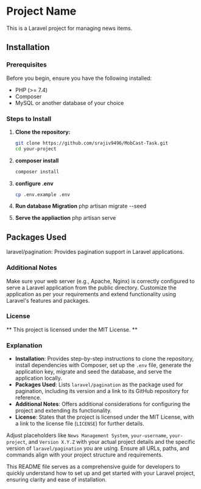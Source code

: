 # Project Name

This is a Laravel project for managing news items.

## Installation

### Prerequisites

Before you begin, ensure you have the following installed:

- PHP (>= 7.4)
- Composer
- MySQL or another database of your choice

### Steps to Install

1. **Clone the repository:**

   ```bash
   git clone https://github.com/srajiv9496/MobCast-Task.git
   cd your-project
   
2. **composer install**
    ```bash
    composer install
    
3. **configure .env**
   ```bash
   cp .env.example .env
   
4. **Run database Migration**
   php artisan migrate --seed
   
6. **Serve the appliaction**
   php artisan serve


## Packages Used

laravel/pagination: Provides pagination support in Laravel applications.

### Additional Notes

Make sure your web server (e.g., Apache, Nginx) is correctly configured to serve a Laravel application from the public directory.
Customize the application as per your requirements and extend functionality using Laravel's features and packages.


### License
** This project is licensed under the MIT License. **
### Explanation

- **Installation**: Provides step-by-step instructions to clone the repository, install dependencies with Composer, set up the `.env` file, generate the application key, migrate and seed the database, and serve the application locally.
- **Packages Used**: Lists `laravel/pagination` as the package used for pagination, including its version and a link to its GitHub repository for reference.
- **Additional Notes**: Offers additional considerations for configuring the project and extending its functionality.
- **License**: States that the project is licensed under the MIT License, with a link to the license file (`LICENSE`) for further details.

Adjust placeholders like `News Management System`, `your-username`, `your-project`, and `Version X.Y.Z` with your actual project details and the specific version of `laravel/pagination` you are using. Ensure all URLs, paths, and commands align with your project structure and requirements.

This README file serves as a comprehensive guide for developers to quickly understand how to set up and get started with your Laravel project, ensuring clarity and ease of installation.
